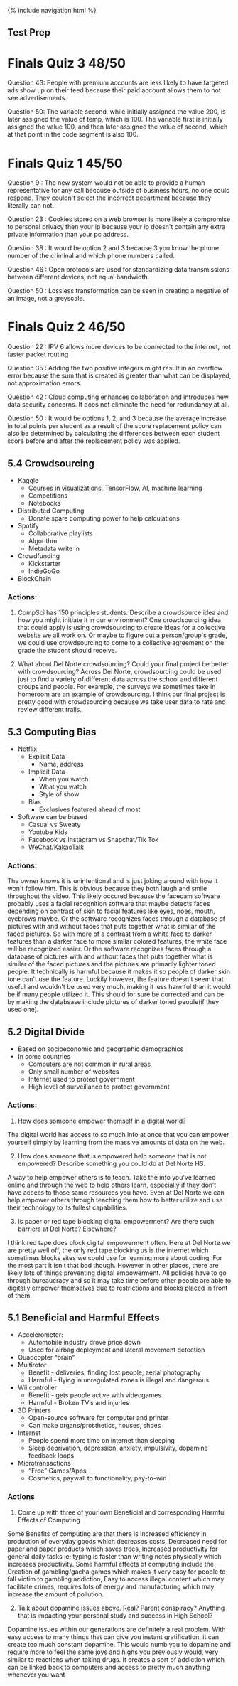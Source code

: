 {% include navigation.html %}

## Test Prep

# Finals Quiz 3 48/50

Question 43: People with premium accounts are less likely to have targeted ads show up on their feed because their paid account allows them to not see advertisements.

Question 50: The variable second, while initially assigned the value 200, is later assigned the value of temp, which is 100. The variable first is initially assigned the value 100, and then later assigned the value of second, which at that point in the code segment is also 100.

# Finals Quiz 1 45/50


Question 9 : The new system would not be able to provide a human representative for any call because outside of business hours, no one could respond. They couldn't select the incorrect department because they literally can not. 

Question 23 : Cookies stored on a web browser is more likely a compromise to personal privacy then your ip because your ip doesn't contain any extra private information than your pc address. 

Question 38 : It would be option 2 and 3 because 3 you know the phone number of the criminal and which phone numbers called. 

Question 46 : Open protocols are used for standardizing data transmissions between different devices, not equal bandwidth. 

Question 50 : Lossless transformation can be seen in creating a negative of an image, not a greyscale. 

# Finals Quiz 2 46/50

Question 22 : IPV 6 allows more devices to be connected to the internet, not faster packet routing 

Question 35 : Adding the two positive integers might result in an overflow error because the sum that is created is greater than what can be displayed, not approximation errors. 

Question 42 : Cloud computing enhances collaboration and introduces new data security concerns. It does not eliminate the need for redundancy at all.

Question 50 : It would be options 1, 2, and 3 because the average increase in total points per student as a result of the score replacement policy can also be determined by calculating the differences between each student score before and after the replacement policy was applied. 

## 5.4 Crowdsourcing
* Kaggle
  * Courses in visualizations, TensorFlow, AI, machine learning
  * Competitions
  * Notebooks
* Distributed Computing
  * Donate spare computing power to help calculations
* Spotify
  * Collaborative playlists
  * Algorithm
  * Metadata write in
* Crowdfunding
  * Kickstarter
  * IndieGoGo
* BlockChain

### Actions:
1. CompSci has 150 principles students. Describe a crowdsource idea and how you might initiate it in our environment?
One crowdsourcing idea that could apply is using crowdsourcing to create ideas for a collective website we all work on. Or maybe to figure out a person/group's grade, we could use crowdsourcing to come to a collective agreement on the grade the student should receive.

2. What about Del Norte crowdsourcing? Could your final project be better with crowdsourcing?
Across Del Norte, crowdsourcing could be used just to find a variety of different data across the school and different groups and people. For example, the surveys we sometimes take in homeroom are an example of crowdsourcing. I think our final project is pretty good with crowdsourcing because we take user data to rate and review different trails.

## 5.3 Computing Bias
* Netflix
  * Explicit Data 
    * Name, address
  * Implicit Data
    * When you watch
    * What you watch
    * Style of show
  * Bias 
    * Exclusives featured ahead of most
* Software can be biased
  * Casual vs Sweaty
  * Youtube Kids
  * Facebook vs Instagram vs Snapchat/Tik Tok
  * WeChat/KakaoTalk

### Actions:
The owner knows it is unintentional and is just joking around with how it won't follow him. This is obvious because they both laugh and smile throughout the video. This likely occured because the facecam software probably uses a facial recognition software that maybe detects faces depending on contrast of skin to facial features like eyes, noes, mouth, eyebrows maybe. Or the software recognizes faces through a database of pictures with and without faces that puts together what is similar of the faced pictures. So with more of a contrast from a white face to darker features than a darker face to more similar colored features, the white face will be recognized easier. Or the software recognizes faces through a database of pictures with and without faces that puts together what is similar of the faced pictures and the pictures are primarily lighter toned people. It technically is harmful because it makes it so people of darker skin tone can't use the feature. Luckily however, the feature doesn't seem that useful and wouldn't be used very much, making it less harmful than it would be if many people utilized it. This should for sure be corrected and can be by making the databsase include pictures of darker toned people(if they used one).

## 5.2 Digital Divide
* Based on socioeconomic and geographic demographics
* In some countries
  * Computers are not common in rural areas
  * Only small number of websites
  * Internet used to protect government
  * High level of surveillance to protect government

### Actions:
1. How does someone empower themself in a digital world?

The digital world has access to so much info at once that you can empower yourself simply by learning from the massive amounts of data on the web. 

2. How does someone that is empowered help someone that is not empowered? Describe something you could do at Del Norte HS.

A way to help empower others is to teach. Take the info you’ve learned online and through the web to help others learn, especially if they don’t have access to those same resources you have. Even at Del Norte we can help empower others through teaching them how to better utilize and use their technology to its fullest capabilities.

3. Is paper or red tape blocking digital empowerment? Are there such barriers at Del Norte? Elsewhere?

I think red tape does block digital empowerment often. Here at Del Norte we are pretty well off, the only red tape blocking us is the internet which sometimes blocks sites we could use for learning more about coding. For the most part it isn’t that bad though. However in other places, there are likely lots of things preventing digital empowerment. All policies have to go through bureaucracy and so it may take time before other people are able to digitally empower themselves due to restrictions and blocks placed in front of them.

## 5.1 Beneficial and Harmful Effects
* Accelerometer:
  * Automobile industry drove price down
   * Used for airbag deployment and lateral movement detection
* Quadcopter “brain”
* Multirotor
  * Benefit - deliveries, finding lost people, aerial photography
  * Harmful - flying in unregulated zones is illegal and dangerous
* Wii controller
  * Benefit - gets people active with videogames
  * Harmful - Broken TV’s and injuries
* 3D Printers
  * Open-source software for computer and printer
  * Can make organs/prosthetics, houses, shoes
* Internet
  * People spend more time on internet than sleeping
  * Sleep deprivation, depression, anxiety, impulsivity, dopamine feedback loops
* Microtransactions
  * “Free” Games/Apps
  * Cosmetics, paywall to functionality, pay-to-win

### Actions
1. Come up with three of your own Beneficial and corresponding Harmful Effects of Computing

Some Benefits of computing are that there is increased efficiency in production of everyday goods which decreases costs, Decreased need for paper and paper products which saves trees, Increased productivity for general daily tasks ie; typing is faster than writing notes physically which increases productivity. Some harmful effects of computing include the Creation of gambling/gacha games which makes it very easy for people to fall victim to gambling addiction, Easy to access illegal content which may facilitate crimes, requires lots of energy and manufacturing which may increase the amount of pollution.

2. Talk about dopamine issues above. Real? Parent conspiracy? Anything that is impacting your personal study and success in High School?

Dopamine issues within our generations are definitely a real problem. With easy access to many things that can give you instant gratification, it can create too much constant dopamine. This would numb you to dopamine and require more to feel the same joys and highs you previously would, very similar to reactions when taking drugs. It creates a sort of addiction which can be linked back to computers and access to pretty much anything whenever you want
